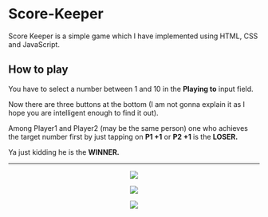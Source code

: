 # Score-Keeper

Score Keeper is a simple game which I have implemented using HTML, CSS and JavaScript.


## How to play

You have to select a number between 1 and 10 in the **Playing to** input field.


Now there are three buttons at the bottom (I am not gonna explain it as I hope you are intelligent enough to find it out).


Among Player1 and Player2 (may be the same person) one who achieves the target number first by just tapping on **P1 +1** or **P2 +1** is the **LOSER.**



Ya just kidding he is the **WINNER.**

___


<p align="center"><img src="https://user-images.githubusercontent.com/93431609/168151246-730f40c3-cf49-4be0-999c-99f7eef93609.png" /></p>

<p align="center"><img src="https://user-images.githubusercontent.com/93431609/168151910-495c3a6f-9073-43bc-b227-e7f312776ef1.png" /></p>

<p align="center"><img src="https://user-images.githubusercontent.com/93431609/168152588-fecc905c-e5a3-45b4-9ba6-db7110440d23.png" /></p>
